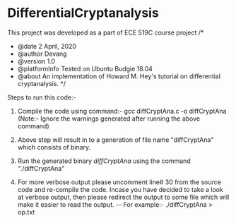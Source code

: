 # DifferentialCryptanalysis
This project was developed as a part of ECE 519C course project
/*
*   @date           2 April, 2020
*   @author         Devang
*   @version        1.0
*   @platformInfo   Tested on Ubuntu Budgie 18.04
*   @about          An implementation of Howard M. Hey's tutorial on differential cryptanalysis.
*/

Steps to run this code:-
1) Compile the code using command:- gcc diffCryptAna.c -o diffCryptAna
(Note:- Ignore the warnings generated after running the above command)

2) Above step will result in to a generation of file name "diffCryptAna" which consists of binary. 

3) Run the generated binary *diffCryptAna* using the command "./diffCryptAna"

4) For more verbose output please uncomment line# 30 from the source code and re-compile the code. Incase you have decided to take a look at verbose output, then please redirect the output to some file which will make it easier to read the output. 
    -- For example:- ./diffCryptAna > op.txt
